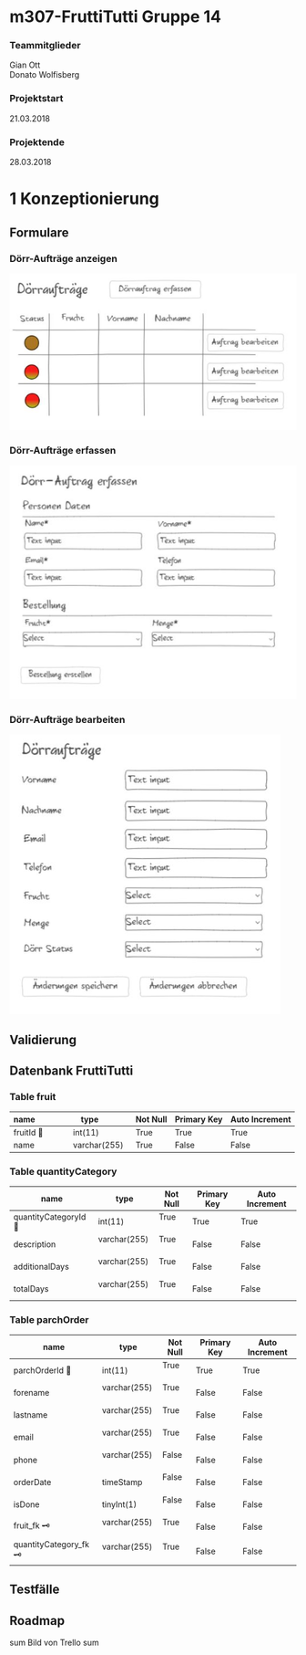 
# m307-FruttiTutti Gruppe 14

### Teammitglieder
Gian Ott   
Donato Wolfisberg   

### Projektstart   
21.03.2018   
### Projektende    
28.03.2018   

# 1 Konzeptionierung
## Formulare
### Dörr-Aufträge anzeigen
![Dörr-Aufträge Anzeigen](/images/anzeigen.jpg)

### Dörr-Aufträge erfassen
![Dörr-Aufträge Erfassen](/images/erfassen.jpg)

### Dörr-Aufträge bearbeiten
![Dörr-Aufträge Bearbeiten](/images/bearbeiten.jpg)
  
## Validierung
  
## Datenbank FruttiTutti
### Table fruit
| name                   | type           | Not Null  | Primary Key   | Auto Increment  |
| ---------------------- |----------------| --------- | ------------- | --------------- |
| fruitId 🔑             | int(11)        | True      | True          | True            |
| name                   | varchar(255)   | True      | False         | False           |


### Table quantityCategory
| name                   | type           | Not Null  | Primary Key   | Auto Increment  |
| ---------------------- |----------------| --------- | ------------- | --------------- |
| quantityCategoryId 🔑  | int(11)        | True      | True          | True            |
| description            | varchar(255)   | True      | False         | False           |
| additionalDays         | varchar(255)   | True      | False         | False           |
| totalDays              | varchar(255)   | True      | False         | False           |

### Table parchOrder
| name                   | type           | Not Null  | Primary Key   | Auto Increment  |
| ---------------------- |----------------| --------- | ------------- | --------------- |
| parchOrderId 🔑        | int(11)        | True      | True          | True            |
| forename               | varchar(255)   | True      | False         | False           |
| lastname               | varchar(255)   | True      | False         | False           |
| email                  | varchar(255)   | True      | False         | False           |
| phone                  | varchar(255)   | False     | False         | False           |
| orderDate              | timeStamp      | False     | False         | False           |
| isDone                 | tinyInt(1)     | False     | False         | False           |
| fruit_fk 🗝            | varchar(255)   | True      | False         | False           |
| quantityCategory_fk 🗝 | varchar(255)   | True      | False         | False           |

## Testfälle

## Roadmap
sum Bild von Trello sum    

